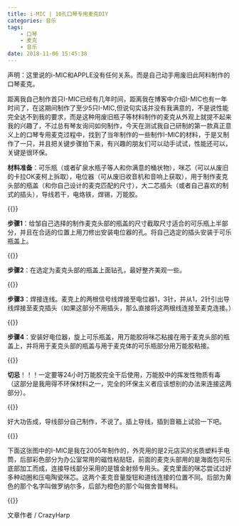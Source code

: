 ```yaml
---
title: i-MIC | 10孔口琴专用麦克DIY
categories: 音乐
tags:
    - 口琴
    - 麦克
    - 音乐
date: 2018-11-06 15:45:38
---
```

声明：这里说的i-MIC和APPLE没有任何关系。而是自己动手用废旧此阿料制作的口琴麦克。

距离我自己制作首只I-MIC已经有几年时间，距离我在博客中介绍I-MIC也有一年时间了，在这期间制作了至少5只I-MIC,但说句实话并没有我满意的，不是说性能完全达不到我的要求，而是这种用废旧瓶子等材料制作的麦克从外观上就提不起来我的兴趣了，不过总有琴友询问如何制作，今天在测试我自己研制的第一款真正意义上的口琴专用麦克过程中，找到了当年制作的一些制作I-MIC的材料，于是又制作了一只，并且把关键步骤拍下来，有兴趣的朋友们可以动手试试，性能还可以，关键是很环保。

**材料准备**：可乐瓶（或者矿泉水瓶子等人和你满意的桶状物），咪芯（可以从废旧的卡拉OK麦柯上拆取），电位器（可从废旧收音机和音响上获取），用于制作麦克头部的瓶盖（和你自己设计的麦克匹配的尺寸），大二芯插头（或者自己喜欢的制式的插头），导线若干，电烙铁，焊锡，万能胶。

{{<img src="https://ian2.oss-cn-hangzhou.aliyuncs.com/2018-11-06-074647.jpg" alt="">}}

**步骤1**：给邹自己选择的制作麦克头部的瓶盖的尺寸截取尺寸适合的可乐瓶上半部分，并且在合适的位置上用刀修出安装电位器的孔。将自己选定的插头安装于可乐瓶盖上。

{{<img src="https://ian2.oss-cn-hangzhou.aliyuncs.com/2018-11-06-074744.jpg" alt="">}}

**步骤2**：在选定为麦克头部的瓶盖上面钻孔，最好整齐美观一些。

{{<img src="https://ian2.oss-cn-hangzhou.aliyuncs.com/2018-11-06-074852.jpg" alt="">}}

**步骤3**：焊接连线。麦克上的两根信号线焊接至电位器1，3针，并从1，2针引出导线焊接至麦克插头（如果这部分不用插头，那么直接将这两根线连接至麦克连接。）

{{<img src="https://ian2.oss-cn-hangzhou.aliyuncs.com/2018-11-06-074923.jpg" alt="">}}

**步骤4**：安装好电位器，旋上可乐瓶盖，用万能胶将咪芯粘接在用于麦克头部的瓶盖上，并将用于麦克头部的瓶盖与用于麦克体的可乐瓶部分用万能胶粘接。

{{<img src="https://ian2.oss-cn-hangzhou.aliyuncs.com/2018-11-06-075203.jpg" alt="">}}

**切忌**！！！一定要等24小时万能胶完全干后使用，万能胶中的挥发性物质有毒（这部分是我用得不环保材料之一，完全的环保主义者应该想别的办法来连接这两部分）。

{{<img src="https://ian2.oss-cn-hangzhou.aliyuncs.com/2018-11-06-074948.jpg" alt="">}}

好大功告成，导线部分自己制作，不说了。插上导线，插到音箱上试验一下吧。

{{<img src="https://ian2.oss-cn-hangzhou.aliyuncs.com/2018-11-06-075248.jpg" alt="">}}

下面这张图中的I-MIC是我在2005年制作的，外壳用的是2元店买的劣质塑料手电筒，后部彩色部分为办公室常用的磁性粘贴钮，前面的麦克头部用的是海面包可乐底部加工而成，连接导线部分采用的是镀金射频专用头。麦克里面的咪芯尝试过好多种动圈和压电陶瓷咪芯。这两个麦克音量旋钮和道线连接的位置不同。后部为黄色的那个名字叫做罗纳尔多，后部为橙色的那个叫做舍普琴科。

{{<img src="https://ian2.oss-cn-hangzhou.aliyuncs.com/2018-11-06-075316.jpg" alt="">}}

文章作者 / CrazyHarp
